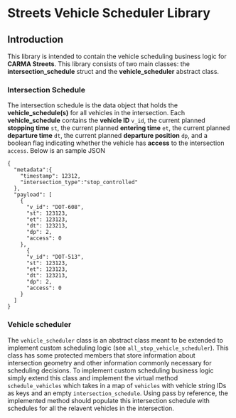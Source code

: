 # Streets Vehicle Scheduler Library

## Introduction
This library is intended to contain the vehicle scheduling business logic for **CARMA Streets**. This library consists of two main classes: the **intersection_schedule** struct and the **vehicle_scheduler** abstract class.

### Intersection Schedule 
The intersection schedule is the data object that holds the **vehicle_schedule(s)** for all vehicles in the intersection. Each **vehicle_schedule** contains the **vehicle ID** `v_id`, the current planned **stopping time** `st`, the current planned **entering time** `et`, the current planned **departure time** `dt`, the current planned **departure position** `dp`, and a boolean flag indicating whether the vehicle has **access** to the intersection `access`. Below is an sample JSON
```
{
  "metadata":{
    "timestamp": 12312,
    "intersection_type":"stop_controlled"
  },
  "payload": [
    {
      "v_id": "DOT-608",
      "st": 123123,
      "et": 123123,
      "dt": 123213,
      "dp": 2,
      "access": 0
    },
      {
      "v_id": "DOT-513",
      "st": 123123,
      "et": 123123,
      "dt": 123213,
      "dp": 2,
      "access": 0
    }
  ]  
}
```
### Vehicle scheduler
The `vehicle_scheduler` class is an abstract class meant to be extended to implement custom scheduling logic (see `all_stop_vehicle_scheduler`). This class has some protected members that store information about intersection geometry and other information commonly necessary for scheduling decisions. To implement custom scheduling business logic simply extend this class and implement the virtual method `schedule_vehicles` which takes in a map of `vehicles` with vehicle string IDs as keys and an empty `intersection_schedule`. Using pass by reference, the implemented method should populate this intersection schedule with schedules for all the relavent vehicles in the intersection.
